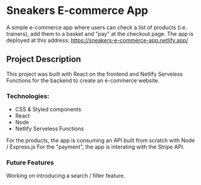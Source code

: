 # Sneakers E-commerce App

A simple e-commerce app where users can check a list of products (i.e. trainers), add them to a basket and "pay" at the checkout page.
The app is deployed at this address: https://sneakers-e-commerce-app.netlify.app/ 

## Project Description

This project was built with React on the frontend and Netlify Serveless Functions for the backend to create an e-commerce website. 

### Technologies:

- CSS & Styled components
- React 
- Node 
- Netlify Serveless Functions

For the products, the app is consuming an API built from scratch with Node / Express.js
For the "payment", the app is interating with the Stripe API.

### Future Features

Working on introducing a search / filter feature.

